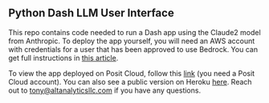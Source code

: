 ## Python Dash LLM User Interface

This repo contains code needed to run a Dash app using the Claude2 model from Anthropic. To deploy the app yourself, you will need an AWS account with credentials for a user that has been approved to use Bedrock. You can get full instructions in [this article](https://www.altanalyticsllc.com/posts/2023-10-15-aws-llm-chatbot/).

To view the app deployed on Posit Cloud, follow this [link](https://posit.cloud/content/6799541) (you need a Posit Cloud account). You can also see a public version on Heroku [here](https://alt-analytics-chat-bot-47d36be32fc4.herokuapp.com). Reach out to [tony@altanalyticsllc.com](mailto:tony@altanalyticsllc.com) if you have any questions.
